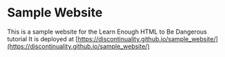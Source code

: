 # Sample Website
This is a sample website for the Learn Enough HTML to Be Dangerous tutorial
It is deployed at [https://discontinuality.github.io/sample_website/](https://discontinuality.github.io/sample_website/)
